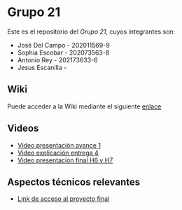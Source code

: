 # Grupo 21

Este es el repositorio del *Grupo 21*, cuyos integrantes son:

* José Del Campo - 202011569-9
* Sophia Escobar - 202073563-8
* Antonio Rey - 202173633-6
* Jesus Escanilla -

## Wiki

Puede acceder a la Wiki mediante el siguiente [enlace](https://github.com/ELGRANJ2014/INF225P201G21/wiki)

## Videos

* [Video presentación avance 1](https://youtu.be/BfPV3qg5CJ0)
* [Video explicación entrega 4](https://youtu.be/Iz90Fn5expw)
* [Video presentación final H6 y H7](https://youtu.be/XOPSyKyjeQM)

## Aspectos técnicos relevantes

* [Link de acceso al proyecto final](https://drive.google.com/file/d/1kL2frnBqTy-c1BkpePZZ8rKZY-3NtaG4/view?usp=sharing)
